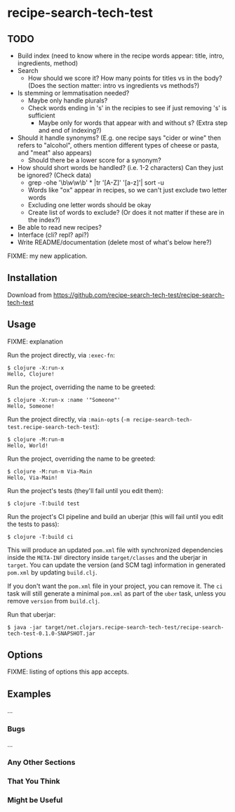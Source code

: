 # recipe-search-tech-test

## TODO
- Build index (need to know where in the recipe words appear: title, intro, ingredients, method)
- Search
  - How should we score it? How many points for titles vs in the body? (Does the section matter: intro vs ingredients vs methods?)
- Is stemming or lemmatisation needed?
  - Maybe only handle plurals?
  - Check words ending in 's' in the recipies to see if just removing 's' is sufficient
    - Maybe only for words that appear with and without s? (Extra step and end of indexing?)
- Should it handle synonyms? (E.g. one recipe says "cider or wine" then refers to "alcohol", others mention different types of cheese or pasta, and "meat" also appears)
  - Should there be a lower score for a synonym?
- How should short words be handled? (i.e. 1-2 characters) Can they just be ignored? (Check data)
  - grep -ohe '\b\w\w\b' * |tr '[A-Z]' '[a-z]'| sort -u
  - Words like "ox" appear in recipes, so we can't just exclude two letter words
  - Excluding one letter words should be okay
  - Create list of words to exclude? (Or does it not matter if these are in the index?)
- Be able to read new recipes?
- Interface (cli? repl? api?)
- Write README/documentation (delete most of what's below here?)

FIXME: my new application.

## Installation

Download from https://github.com/recipe-search-tech-test/recipe-search-tech-test

## Usage

FIXME: explanation

Run the project directly, via `:exec-fn`:

    $ clojure -X:run-x
    Hello, Clojure!

Run the project, overriding the name to be greeted:

    $ clojure -X:run-x :name '"Someone"'
    Hello, Someone!

Run the project directly, via `:main-opts` (`-m recipe-search-tech-test.recipe-search-tech-test`):

    $ clojure -M:run-m
    Hello, World!

Run the project, overriding the name to be greeted:

    $ clojure -M:run-m Via-Main
    Hello, Via-Main!

Run the project's tests (they'll fail until you edit them):

    $ clojure -T:build test

Run the project's CI pipeline and build an uberjar (this will fail until you edit the tests to pass):

    $ clojure -T:build ci

This will produce an updated `pom.xml` file with synchronized dependencies inside the `META-INF`
directory inside `target/classes` and the uberjar in `target`. You can update the version (and SCM tag)
information in generated `pom.xml` by updating `build.clj`.

If you don't want the `pom.xml` file in your project, you can remove it. The `ci` task will
still generate a minimal `pom.xml` as part of the `uber` task, unless you remove `version`
from `build.clj`.

Run that uberjar:

    $ java -jar target/net.clojars.recipe-search-tech-test/recipe-search-tech-test-0.1.0-SNAPSHOT.jar

## Options

FIXME: listing of options this app accepts.

## Examples

...

### Bugs

...

### Any Other Sections
### That You Think
### Might be Useful

